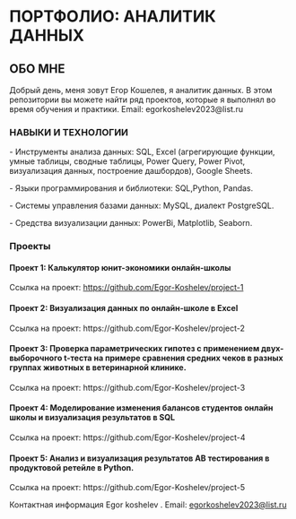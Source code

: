 <h1>ПОРТФОЛИО: АНАЛИТИК ДАННЫХ</h1>
<h2>ОБО МНЕ </h2>
Добрый день, меня зовут Егор Кошелев, я аналитик данных.
В этом репозитории вы можете найти ряд проектов, которые я выполнял во время обучения и практики. Email: egorkoshelev2023@list.ru

<h3>НАВЫКИ И ТЕХНОЛОГИИ</h3>
<p>- Инструменты анализа данных: SQL, Excel (агрегирующие функции, умные таблицы, сводные таблицы, Power Query, Power Pivot, визуализация данных, построение дашбордов), Google Sheets.
<p>- Языки программирования и библиотеки: SQL,Python, Pandas.
<p>- Системы управления базами данных: MySQL, диалект PostgreSQL.
<p>- Средства визуализации данных: PowerBi, Matplotlib, Seaborn.

  ### Проекты

#### Проект 1: Калькулятор юнит-экономики онлайн-школы

Ссылка на проект: https://github.com/Egor-Koshelev/project-1  

#### Проект 2: Визуализация данных по онлайн-школе в Excel

<p> Ссылка на проект: https://github.com/Egor-Koshelev/project-2

#### Проект 3: Проверка параметрических гипотез с применением двух-выборочного t-теста на примере сравнения средних чеков в разных группах животных в ветеринарной клинике.  

<p> Ссылка на проект: https://github.com/Egor-Koshelev/project-3
  
#### Проект 4: Моделирование изменения балансов студентов  онлайн школы и визуализация результатов в SQL

<p> Ссылка на проект: https://github.com/Egor-Koshelev/project-4

#### Проект 5: Анализ и визуализация результатов АВ тестирования в продуктовой ретейле в Python.

<p> Ссылка на проект: https://github.com/Egor-Koshelev/project-5

Контактная информация
Egor koshelev . Email: egorkoshelev2023@list.ru
